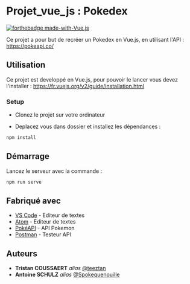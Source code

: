# Projet_vue_js : Pokedex
[![forthebadge made-with-Vue.js](http://ForTheBadge.com/images/badges/made-with-python.svg)](https://www.python.org/)

Ce projet a pour but de recréer un Pokedex en Vue.js, en utilisant l'API : https://pokeapi.co/

## Utilisation

Ce projet est developpé en Vue.js, pour pouvoir le lancer vous devez l'installer : https://fr.vuejs.org/v2/guide/installation.html

### Setup 

- Clonez le projet sur votre ordinateur

- Deplacez vous dans dossier et installez les dépendances : 
```bash
npm install
```

## Démarrage

Lancez le serveur avec la commande  :
```bash
npm run serve
```


## Fabriqué avec

* [VS Code](https://code.visualstudio.com) - Editeur de textes
* [Atom](https://atom.io) - Editeur de textes
* [PokéAPI](https://pokeapi.co) - API Pokemon
* [Postman](https://postman.com) - Testeur API

## Auteurs
* **Tristan COUSSAERT** _alias_ [@teeztan](https://github.com/teeztan)
* **Antoine SCHULZ**  _alias_ [@Spokequenouille](https://github.com/Spokequenouille)


